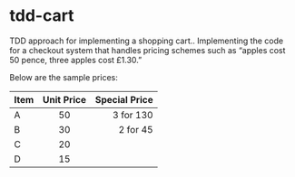 # tdd-cart
TDD approach for implementing a shopping cart..
Implementing the code for a checkout system that handles pricing schemes such as “apples cost 50 pence, three apples cost £1.30.”

Below are the sample prices:

| Item          | Unit Price    | Special Price |
| ------------- |:-------------:| -----------:  |
| A             |  50           | 3 for 130     |
| B             |  30           | 2 for 45      |
| C             |  20           |               |
| D             |  15           |               |
